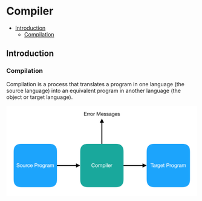 # Compiler

- [Introduction](#introduction)
  - [Compilation](#compilation)

## Introduction

### Compilation

Compilation is a process that translates a program in one language (the source language) into an equivalent program in another language (the object or target language).

![Image 1]

[Image 1]: ../img/c.compiler.png